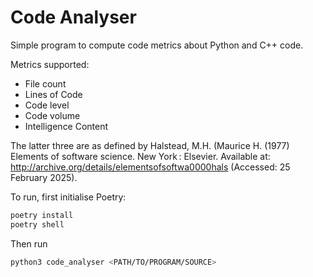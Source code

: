 # Code Analyser

Simple program to compute code metrics about Python and C++ code.

Metrics supported:
- File count
- Lines of Code
- Code level
- Code volume
- Intelligence Content

The latter three are as defined by Halstead, M.H. (Maurice H. (1977) Elements of software science. New York : Elsevier. Available at: http://archive.org/details/elementsofsoftwa0000hals (Accessed: 25 February 2025).

To run, first initialise Poetry:

```sh
poetry install
poetry shell
```

Then run

```sh
python3 code_analyser <PATH/TO/PROGRAM/SOURCE>
```

